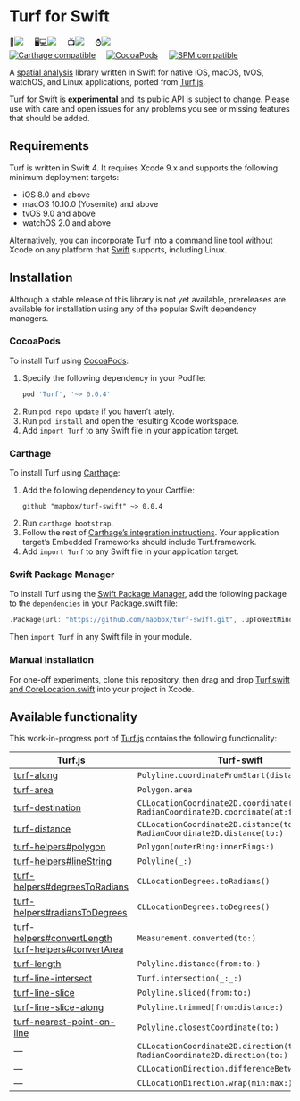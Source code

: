 # Turf for Swift 

📱[![](https://www.bitrise.io/app/49f5bcca71bf6c8d/status.svg?token=SzGBTkEtxsbuAnbcF9MTog&branch=master)](https://www.bitrise.io/app/49f5bcca71bf6c8d) &nbsp;&nbsp;&nbsp;
🖥💻[![](https://www.bitrise.io/app/b72273651db53613/status.svg?token=ODv2UnyAHoOxV8APATEBFw&branch=master)](https://www.bitrise.io/app/b72273651db53613) &nbsp;&nbsp;&nbsp;
📺[![](https://www.bitrise.io/app/0b037542c2395ffb/status.svg?token=yOtMqbu-5bj8grB1Jmoefg)](https://www.bitrise.io/app/0b037542c2395ffb) &nbsp;&nbsp;&nbsp;
⌚️[![](https://www.bitrise.io/app/0d4d611f02295183/status.svg?token=NiLB_E_0IvYYqV4Mj973TQ)](https://www.bitrise.io/app/0d4d611f02295183)  
[![Carthage compatible](https://img.shields.io/badge/Carthage-compatible-4BC51D.svg?style=flat)](https://github.com/Carthage/Carthage) &nbsp;&nbsp;&nbsp;
[![CocoaPods](https://img.shields.io/cocoapods/v/Turf.svg)](http://cocoadocs.org/docsets/Turf/) &nbsp;&nbsp;&nbsp;
[![SPM compatible](https://img.shields.io/badge/SPM-compatible-4BC51D.svg?style=flat)](https://swift.org/package-manager/) &nbsp;&nbsp;&nbsp;

A [spatial analysis](http://en.wikipedia.org/wiki/Spatial_analysis) library written in Swift for native iOS, macOS, tvOS, watchOS, and Linux applications, ported from [Turf.js](https://github.com/Turfjs/turf/).

Turf for Swift is **experimental** and its public API is subject to change. Please use with care and open issues for any problems you see or missing features that should be added.

## Requirements

Turf is written in Swift 4. It requires Xcode 9.x and supports the following minimum deployment targets:

* iOS 8.0 and above
* macOS 10.10.0 (Yosemite) and above
* tvOS 9.0 and above
* watchOS 2.0 and above

Alternatively, you can incorporate Turf into a command line tool without Xcode on any platform that [Swift](https://swift.org/download/) supports, including Linux.

## Installation

Although a stable release of this library is not yet available, prereleases are available for installation using any of the popular Swift dependency managers.

### CocoaPods

To install Turf using [CocoaPods](https://cocoapods.org/):

1. Specify the following dependency in your Podfile:
   ```rb
   pod 'Turf', '~> 0.0.4'
   ```
1. Run `pod repo update` if you haven’t lately.
1. Run `pod install` and open the resulting Xcode workspace.
1. Add `import Turf` to any Swift file in your application target.

### Carthage

To install Turf using [Carthage](https://github.com/Carthage/Carthage/):

1. Add the following dependency to your Cartfile:
   ```
   github "mapbox/turf-swift" ~> 0.0.4
   ```
1. Run `carthage bootstrap`.
1. Follow the rest of [Carthage’s integration instructions](https://github.com/Carthage/Carthage#adding-frameworks-to-an-application). Your application target’s Embedded Frameworks should include Turf.framework.
1. Add `import Turf` to any Swift file in your application target.

### Swift Package Manager

To install Turf using the [Swift Package Manager](https://swift.org/package-manager/), add the following package to the `dependencies` in your Package.swift file:

```swift
.Package(url: "https://github.com/mapbox/turf-swift.git", .upToNextMinor(from: "0.0.4"))
```

Then `import Turf` in any Swift file in your module.

### Manual installation

For one-off experiments, clone this repository, then drag and drop [Turf.swift and CoreLocation.swift](https://github.com/mapbox/turf-swift/tree/master/Sources/Turf/) into your project in Xcode.

## Available functionality

This work-in-progress port of [Turf.js](https://github.com/Turfjs/turf/) contains the following functionality:

Turf.js | Turf-swift
----|----
[turf-along](https://github.com/Turfjs/turf/tree/master/packages/turf-along/) | `Polyline.coordinateFromStart(distance:)`
[turf-area](https://github.com/Turfjs/turf/blob/master/packages/turf-area/) | `Polygon.area`
[turf-destination](https://github.com/Turfjs/turf/tree/master/packages/turf-destination/) | `CLLocationCoordinate2D.coordinate(at:facing:)`<br>`RadianCoordinate2D.coordinate(at:facing:)`
[turf-distance](https://github.com/Turfjs/turf/tree/master/packages/turf-distance/) | `CLLocationCoordinate2D.distance(to:)`<br>`RadianCoordinate2D.distance(to:)`
[turf-helpers#polygon](https://github.com/Turfjs/turf/tree/master/packages/turf-helpers/#polygon) | `Polygon(outerRing:innerRings:)`
[turf-helpers#lineString](https://github.com/Turfjs/turf/tree/master/packages/turf-helpers/#linestring) | `Polyline(_:)`
[turf-helpers#degreesToRadians](https://github.com/Turfjs/turf/tree/master/packages/turf-helpers/#degreesToRadians) | `CLLocationDegrees.toRadians()`
[turf-helpers#radiansToDegrees](https://github.com/Turfjs/turf/tree/master/packages/turf-helpers/#radiansToDegrees) | `CLLocationDegrees.toDegrees()`
[turf-helpers#convertLength](https://github.com/Turfjs/turf/tree/master/packages/turf-helpers#convertlength)<br>[turf-helpers#convertArea](https://github.com/Turfjs/turf/tree/master/packages/turf-helpers#convertarea) | `Measurement.converted(to:)`
[turf-length](https://github.com/Turfjs/turf/tree/master/packages/turf-length/) | `Polyline.distance(from:to:)`
[turf-line-intersect](https://github.com/Turfjs/turf/tree/master/packages/turf-line-intersect/) | `Turf.intersection(_:_:)`
[turf-line-slice](https://github.com/Turfjs/turf/tree/master/packages/turf-line-slice/) | `Polyline.sliced(from:to:)`
[turf-line-slice-along](https://github.com/Turfjs/turf/tree/master/packages/turf-line-slice-along/) | `Polyline.trimmed(from:distance:)`
[turf-nearest-point-on-line](https://github.com/Turfjs/turf/tree/master/packages/turf-nearest-point-on-line/) | `Polyline.closestCoordinate(to:)`
— | `CLLocationCoordinate2D.direction(to:)`<br>`RadianCoordinate2D.direction(to:)`
— | `CLLocationDirection.differenceBetween(_:)`
— | `CLLocationDirection.wrap(min:max:)`
